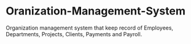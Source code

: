 # Oranization-Management-System
Organization management system that keep record of Employees, Departments, Projects, Clients, Payments and Payroll.
